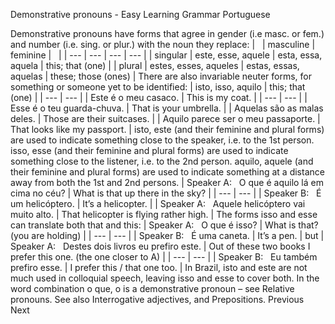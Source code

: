 Demonstrative pronouns - Easy Learning Grammar Portuguese
 
Demonstrative pronouns have forms that agree in gender (i.e masc. or fem.) and number (i.e. sing. or plur.) with the noun they replace:
|   | masculine | feminine |   |
| --- | --- | --- | --- |
| singular | este, esse, aquele | esta, essa, aquela | this; that (one) |
| plural | estes, esses, aqueles | estas, essas, aquelas | these; those (ones) |
There are also invariable neuter forms, for something or someone yet to be identified:
| isto, isso, aquilo | this; that (one) |
| --- | --- |
| Este é o meu casaco. | This is my coat. |
| --- | --- |
| Esse é o teu guarda-chuva. | That is your umbrella. |
| Aquelas são as malas deles. | Those are their suitcases. |
| Aquilo parece ser o meu passaporte. | That looks like my passport. |
isto, este (and their feminine and plural forms) are used to indicate something close to the speaker, i.e. to the 1st person.
isso, esse (and their feminine and plural forms) are used to indicate something close to the listener, i.e. to the 2nd person.
aquilo, aquele (and their feminine and plural forms) are used to indicate something at a distance away from both the 1st and 2nd persons.
| Speaker A:   O que é aquilo lá em cima no céu? | What is that up there in the sky? |
| --- | --- |
| Speaker B:   É um helicóptero. | It’s a helicopter. |
| Speaker A:   Aquele helicóptero vai muito alto. | That helicopter is flying rather high. |
The forms isso and esse can translate both that and this:
| Speaker A:   O que é isso? | What is that? (you are holding) |
| --- | --- |
| Speaker B:   É uma caneta. | It’s a pen. |
but
| Speaker A:   Destes dois livros eu prefiro este. | Out of these two books I prefer this one. (the one closer to A) |
| --- | --- |
| Speaker B:   Eu também prefiro esse. | I prefer this / that one too. |
In Brazil, isto and este are not much used in colloquial speech, leaving isso and esse to cover both.
In the word combination o que, o is a demonstrative pronoun – see Relative pronouns.
See also Interrogative adjectives, and Prepositions.
Previous
Next
